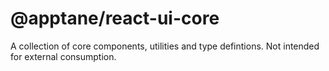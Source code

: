 # @apptane/react-ui-core

A collection of core components, utilities and type defintions. Not intended for external consumption.
